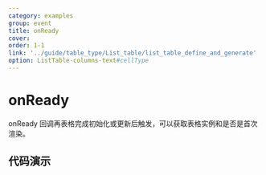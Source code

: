 ```yaml
---
category: examples
group: event
title: onReady
cover: 
order: 1-1
link: '../guide/table_type/List_table/list_table_define_and_generate'
option: ListTable-columns-text#cellType
---
```


# onReady

onReady 回调再表格完成初始化或更新后触发，可以获取表格实例和是否是首次渲染。

## 代码演示
